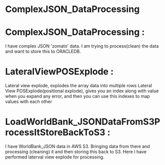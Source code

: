 # ComplexJSON_DataProcessing
ComplexJSON_DataProcessing :
============================
I have complex JSON 'zomato' data. I am trying to process(clean) the data and want to store this to ORACLEDB.


LateralViewPOSExplode :
=======================
Lateral view explode, explodes the array data into multiple rows
Lateral View POSExplode(positional explode), gives you an index along with value when you expand any error, and then you can use this indexes to map values with each other


LoadWorldBank_JSONDataFromS3ProcessItStoreBackToS3 :
====================================================
I have WorldBank_JSON data in AWS S3. Bringing data from there and processing (cleaning) it and then storing this back to S3.
Here I have performed laterval view explode for processing.
